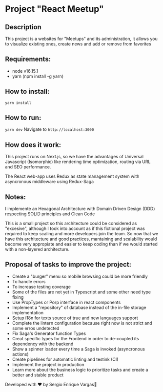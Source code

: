 # Project "React Meetup"

## Description
This project is a websites for "Meetups" and its administration, it allows you to visualize existing ones, create news and add or remove from favorites

## Requirements:
* node v16.15.1
* yarn (npm install -g yarn)

## How to install:
`yarn install`

## How to run:
`yarn dev`
Navigate to `http://localhost:3000`

## How does it work:
This project runs on Next.js, so we have the advantages of Universal Javascript (Isomorphic) like rendering time optimization, routing via URL and SEO performance.

The React web-app uses Redux as state management system with asyncronous middleware using Redux-Saga

## Notes:
I implemente an Hexagonal Architecture with Domain Driven Design (DDD) respecting SOLID principles and Clean Code

This is a small project so this architecture could be considered as "excesive", although I took into account as if this fictional project was required to keep scaling and more developers join the team. So now that we have this architecture and good practices, mantaining and scalability would become very appropiate and easier to keep coding than if we would started with a non-layered architecture.

## Proposal of tasks to improve the project:
- Create a "burger" menu so mobile browsing could be more friendly
- To handle errors
- To increase testing coverage
- Some of the files are not yet in Typescript and some other need type fixing
- Use PropTypes or Porp interface in react components
- Implement a "repository" of database instead of the in-file storage implementation
- Setup i18n for texts source of true and new languages support
- Complete the lintern configuration because right now is not strict and some erros undetected
- Fix Saga's Generator function Types
- Creat specific types for the Frontend in order to de-coupled its dependency with the backend
- Show a spinner loader every time a Saga is invoked (asyncronous actions)
- Create pipelines for automatic linting and testink (CI)
- Implement the project in production
- Learn more about the business logic to prioritize tasks and create a better and stable product

Developed with ❤️ by Sergio Enrique Vargas🦊 